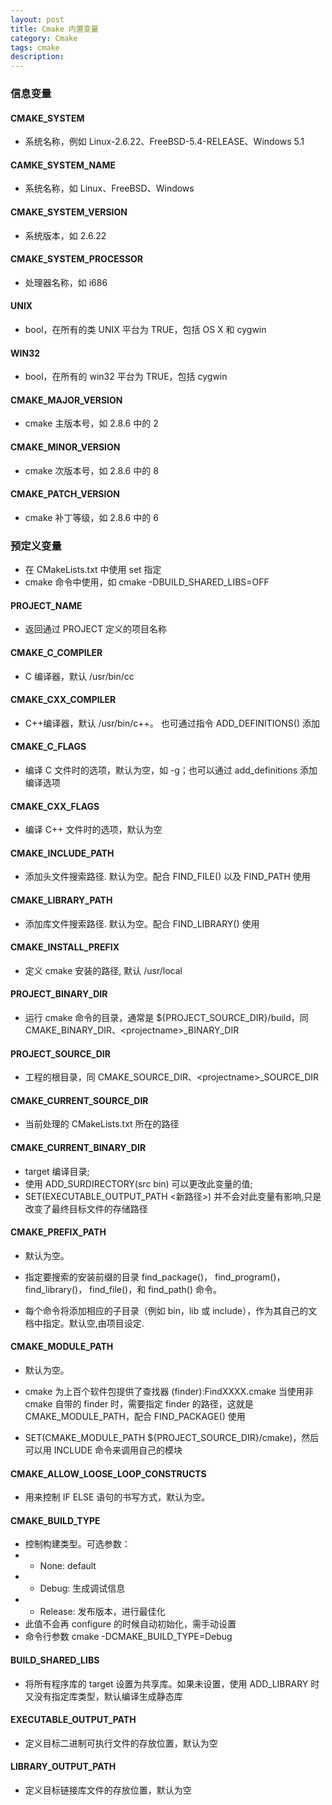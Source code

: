 ```yaml
---
layout: post
title: Cmake 内置变量
category: Cmake
tags: cmake
description:
---
```


### 信息变量

#### CMAKE_SYSTEM

- 系统名称，例如 Linux-2.6.22、FreeBSD-5.4-RELEASE、Windows 5.1

#### CAMKE_SYSTEM_NAME

- 系统名称，如 Linux、FreeBSD、Windows

#### CMAKE_SYSTEM_VERSION

- 系统版本，如 2.6.22

#### CMAKE_SYSTEM_PROCESSOR

- 处理器名称，如 i686

#### UNIX

- bool，在所有的类 UNIX 平台为 TRUE，包括 OS X 和 cygwin

#### WIN32

- bool，在所有的 win32 平台为 TRUE，包括 cygwin

#### CMAKE_MAJOR_VERSION

- cmake 主版本号，如 2.8.6 中的 2

#### CMAKE_MINOR_VERSION

- cmake 次版本号，如 2.8.6 中的 8

#### CMAKE_PATCH_VERSION

- cmake 补丁等级，如 2.8.6 中的 6

### 预定义变量

- 在 CMakeLists.txt 中使用 set 指定
- cmake 命令中使用，如 cmake -DBUILD_SHARED_LIBS=OFF

#### PROJECT_NAME

- 返回通过 PROJECT 定义的项目名称

#### CMAKE_C_COMPILER

- C 编译器，默认 /usr/bin/cc

#### CMAKE_CXX_COMPILER

- C++编译器，默认 /usr/bin/c++。 也可通过指令 ADD_DEFINITIONS() 添加

#### CMAKE_C_FLAGS

- 编译 C 文件时的选项，默认为空，如 -g；也可以通过 add_definitions 添加编译选项

#### CMAKE_CXX_FLAGS

- 编译 C++ 文件时的选项，默认为空

#### CMAKE_INCLUDE_PATH

- 添加头文件搜索路径. 默认为空。配合 FIND_FILE() 以及 FIND_PATH 使用

#### CMAKE_LIBRARY_PATH

- 添加库文件搜索路径. 默认为空。配合 FIND_LIBRARY() 使用

#### CMAKE_INSTALL_PREFIX

- 定义 cmake 安装的路径, 默认 /usr/local

#### PROJECT_BINARY_DIR

- 运行 cmake 命令的目录，通常是 ${PROJECT_SOURCE_DIR}/build，同 CMAKE_BINARY_DIR、\<projectname\>_BINARY_DIR

#### PROJECT_SOURCE_DIR

- 工程的根目录，同 CMAKE_SOURCE_DIR、\<projectname\>_SOURCE_DIR

#### CMAKE_CURRENT_SOURCE_DIR

- 当前处理的 CMakeLists.txt 所在的路径

#### CMAKE_CURRENT_BINARY_DIR

- target 编译目录;
- 使用 ADD_SURDIRECTORY(src bin) 可以更改此变量的值;
- SET(EXECUTABLE_OUTPUT_PATH <新路径>) 并不会对此变量有影响,只是改变了最终目标文件的存储路径

#### CMAKE_PREFIX_PATH

- 默认为空。

- 指定要搜索的安装前缀的目录 find_package()， find_program()， find_library()， find_file()，和 find_path() 命令。

- 每个命令将添加相应的子目录（例如 bin，lib 或 include），作为其自己的文档中指定。默认空,由项目设定.

#### CMAKE_MODULE_PATH

- 默认为空。

- cmake 为上百个软件包提供了查找器 (finder):FindXXXX.cmake 当使用非 cmake 自带的 finder 时，需要指定 finder 的路径，这就是 CMAKE_MODULE_PATH，配合 FIND_PACKAGE() 使用

- SET(CMAKE_MODULE_PATH ${PROJECT_SOURCE_DIR}/cmake)，然后可以用 INCLUDE 命令来调用自己的模块

#### CMAKE_ALLOW_LOOSE_LOOP_CONSTRUCTS

- 用来控制 IF ELSE 语句的书写方式，默认为空。

#### CMAKE_BUILD_TYPE

- 控制构建类型。可选参数：
- - None: default
- - Debug: 生成调试信息
- - Release: 发布版本，进行最佳化
- 此值不会再 configure 的时候自动初始化，需手动设置
- 命令行参数 cmake -DCMAKE_BUILD_TYPE=Debug

#### BUILD_SHARED_LIBS

- 将所有程序库的 target 设置为共享库。如果未设置，使用 ADD_LIBRARY 时又没有指定库类型，默认编译生成静态库

#### EXECUTABLE_OUTPUT_PATH

- 定义目标二进制可执行文件的存放位置，默认为空

#### LIBRARY_OUTPUT_PATH

- 定义目标链接库文件的存放位置，默认为空